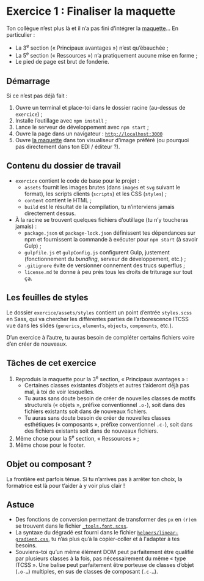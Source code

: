 # Exercice 1 : Finaliser la maquette

<!--
SI TU UTILISES UN ÉDITEUR CAPABLE DE PRÉVISUALISER MARKDOWN,
FAIS-LE.  PAR EXEMPLE, DANS VS CODE, CMD/CTRL+SHIFT+V AFFICHE LA PRÉVISUALISATION.
-->

Ton collègue n’est plus là et il n’a pas fini d’intégrer la [maquette](./RESULTAT_ATTENDU.png)… En particulier :

- La 3<sup>e</sup> section (« Principaux avantages ») n’est qu’ébauchée ;
- La 5<sup>e</sup> section (« Ressources ») n’a pratiquement aucune mise en forme ;
- Le pied de page est brut de fonderie.

## Démarrage

Si ce n’est pas déjà fait :

1. Ouvre un terminal et place-toi dans le dossier racine (au-dessus de `exercice`) ;
2. Installe l’outillage avec `npm install` ;
3. Lance le serveur de développement avec `npm start` ;
4. Ouvre la page dans un navigateur : [`http://localhost:3000`](http://localhost:3000/)
5. Ouvre [la maquette](./RESULTAT_ATTENDU.png) dans ton visualiseur d’image préféré (ou pourquoi pas directement dans ton EDI / éditeur ?).

## Contenu du dossier de travail

- `exercice` contient le code de base pour le projet :
  - `assets` fournit les images brutes (dans `images` et `svg` suivant le format), les scripts clients (`scripts`) et les CSS (`styles`) ;
  - `content` contient le HTML ;
  - `build` est le résultat de la compilation, tu n’interviens jamais directement dessus.
- À la racine se trouvent quelques fichiers d’outillage (tu n’y toucheras jamais) :
  - `package.json` et `package-lock.json` définissent tes dépendances sur npm et fournissent la commande à exécuter pour `npm start` (à savoir Gulp) ;
  - `gulpfile.js` et `gulpConfig.js` configurent Gulp, justement (fonctionnement du *bundling*, serveur de développement, etc.) ;
  - `.gitignore` évite de versionner connement des trucs superflus ;
  - `license.md` te donne à peu près tous les droits de triturage sur tout ça.

## Les feuilles de styles

Le dossier `exercice/assets/styles` contient un point d’entrée `styles.scss` en Sass, qui va chercher les différentes parties de l’arborescence ITCSS vue dans les slides (`generics`, `elements`, `objects`, `components`, etc.).

D’un exercice à l’autre, tu auras besoin de compléter certains fichiers voire d’en créer de nouveaux.

## Tâches de cet exercice

1. Reproduis la maquette pour la 3<sup>e</sup> section, « Principaux avantages » :
    - Certaines classes existantes d’objets et autres t’aideront déjà pas mal, à toi de voir lesquelles.
    - Tu auras sans doute besoin de créer de nouvelles classes de motifs structurels (« objets », préfixe conventionnel `.o-`), soit dans des fichiers existants soit dans de nouveaux fichiers.
    - Tu auras sans doute besoin de créer de nouvelles classes esthétiques (« composants », préfixe conventionnel `.c-`), soit dans des fichiers existants soit dans de nouveaux fichiers.
2. Même chose pour la 5<sup>e</sup> section, « Ressources » ;
3. Même chose pour le footer.

## Objet ou composant ?

La frontière est parfois ténue.  Si tu n’arrives pas à arrêter ton choix, la formatrice est là pour t’aider à y voir plus clair !

## Astuce

- Des fonctions de conversion permettant de transformer des `px` en `(r)em` se trouvent dans le fichier [`_tools.font.scss`](./assets/styles/tools/_tools.font.scss).
- La syntaxe du dégradé est fourni dans le fichier [`helpers/linear-gradient.css`](./../helpers/linear-gradient.css), tu n’as plus qu’à la copier-coller et à l'adapter à tes besoins.
- Souviens-toi qu’un même élément DOM peut parfaitement être qualifié par plusieurs classes à la fois, pas nécessairement du même « type ITCSS ». Une balise peut parfaitement être porteuse de classes d’objet (`.o-…`) multiples, en sus de classes de composant (`.c-…`).
